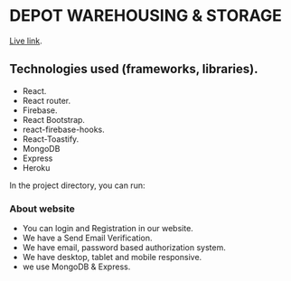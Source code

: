 # DEPOT WAREHOUSING & STORAGE

[Live link](https://inventory-management-655e0.web.app/).

## Technologies used (frameworks, libraries).
* React.
* React router.
* Firebase.
* React Bootstrap.
* react-firebase-hooks.
* React-Toastify.
* MongoDB
* Express
* Heroku

In the project directory, you can run:

### About website
* You can login and Registration in our website.
* We have a Send Email Verification.
* We have email, password based authorization system.
* We have desktop, tablet and mobile responsive.
* we use MongoDB & Express.